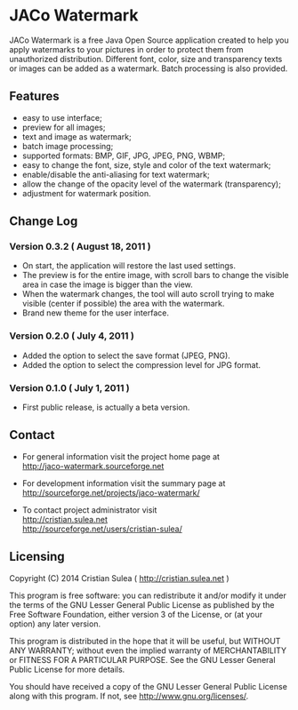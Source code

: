 # JACo Watermark

JACo Watermark is a free Java Open Source application created to help you apply watermarks to your pictures in order to protect them from unauthorized distribution. Different font, color, size and transparency texts or images can be added as a watermark. Batch processing is also provided.


## Features
	
 - easy to use interface;
 - preview for all images;
 - text and image as watermark;
 - batch image processing;
 - supported formats: BMP, GIF, JPG, JPEG, PNG, WBMP;
 - easy to change the font, size, style and color of the text watermark;
 - enable/disable the anti-aliasing for text watermark;
 - allow the change of the opacity level of the watermark (transparency);
 - adjustment for watermark position.


## Change Log

### Version 0.3.2 ( August 18, 2011 )

 - On start, the application will restore the last used settings.
 - The preview is for the entire image, with scroll bars to change
   the visible area in case the image is bigger than the view.
 - When the watermark changes, the tool will auto scroll
   trying to make visible (center if possible) the area with the watermark.
 - Brand new theme for the user interface.

### Version 0.2.0 ( July 4, 2011 )

 - Added the option to select the save format (JPEG, PNG).
 - Added the option to select the compression level for JPG format.

### Version 0.1.0 ( July 1, 2011 )

 - First public release, is actually a beta version.


## Contact

 - For general information visit the project home page at  
   http://jaco-watermark.sourceforge.net

 - For development information visit the summary page at  
   http://sourceforge.net/projects/jaco-watermark/

 - To contact project administrator visit  
   http://cristian.sulea.net  
   http://sourceforge.net/users/cristian-sulea/


## Licensing

Copyright (C) 2014 Cristian Sulea ( http://cristian.sulea.net )

This program is free software: you can redistribute it and/or modify
it under the terms of the GNU Lesser General Public License as published by
the Free Software Foundation, either version 3 of the License, or
(at your option) any later version.

This program is distributed in the hope that it will be useful,
but WITHOUT ANY WARRANTY; without even the implied warranty of
MERCHANTABILITY or FITNESS FOR A PARTICULAR PURPOSE.  See the
GNU Lesser General Public License for more details.

You should have received a copy of the GNU Lesser General Public License
along with this program.  If not, see <http://www.gnu.org/licenses/>.
